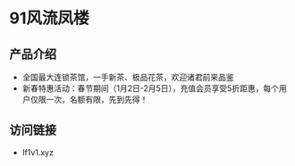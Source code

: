 # 91风流凤楼

## 产品介绍

+ 全国最大连锁茶馆，一手新茶、极品花茶，欢迎诸君前来品鉴
+ 新春特惠活动：春节期间（1月2日-2月5日），充值会员享受5折距惠，每个用户仅限一次，名额有限，先到先得！

## 访问链接

+ lf1v1.xyz

